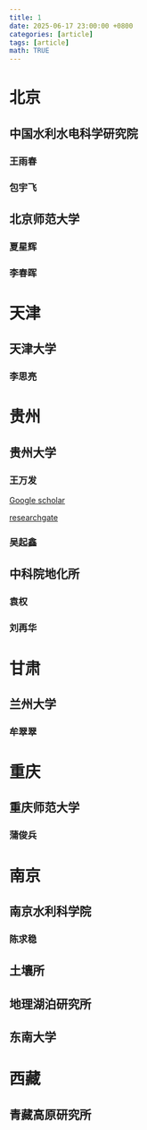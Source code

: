 ```yaml
---
title: 1
date: 2025-06-17 23:00:00 +0800
categories: [article]
tags: [article]
math: TRUE
---
```


# 北京
## 中国水利水电科学研究院
### 王雨春
### 包宇飞
## 北京师范大学
### 夏星辉
### 李春晖
# 天津
## 天津大学
### 李思亮

# 贵州
## 贵州大学
### 王万发
[Google scholar](https://scholar.google.com/citations?user=r5SIYAQAAAAJ&hl=zh-CN&oi=sra)

[researchgate](https://www.researchgate.net/profile/Wanfa-Wang)


### 吴起鑫
## 中科院地化所
### 袁权
### 刘再华
# 甘肃
## 兰州大学
### 牟翠翠
# 重庆
## 重庆师范大学
### 蒲俊兵
# 南京
## 南京水利科学院
### 陈求稳
## 土壤所
## 地理湖泊研究所
## 东南大学
# 西藏
## 青藏高原研究所
